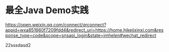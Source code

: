 # 最全Java Demo实践

https://open.weixin.qq.com/connect/qrconnect?appid=wxa851660f7209fdd4&redirect_uri=https://home.hjkejixinxi.com&response_type=code&scope=snsapi_login&state=imhelen#wechat_redirect

22sssdasd2
